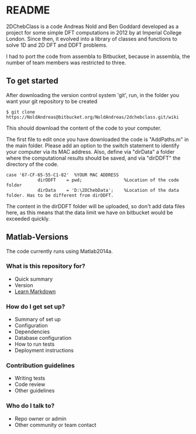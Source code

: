 # README #

2DChebClass is a code Andreas Nold and Ben Goddard developed as a project for some simple DFT computations in 2012 by at Imperial College London. Since then, it evolved into a library of classes and functions to solve 1D and 2D DFT and DDFT problems. 

I had to port the code from assembla to Bitbucket, because in assembla, the number of team members was restricted to three.

## To get started

After downloading the version control system 'git', run, in the folder you want your git repository to be created
```
$ git clone https://NoldAndreas@bitbucket.org/NoldAndreas/2dchebclass.git/wiki
```

This should download the content of the code to your computer. 

The first file to edit once you have downloaded the code is "AddPaths.m" in the main folder. 
Please add an option to the switch statement to identify your computer via its MAC address. Also, define via "dirData" a folder where the computational results should be saved, and via "dirDDFT" the directory of the code.

```
case '67-CF-65-55-C1-82'  %YOUR MAC ADDRESS
            dirDDFT    = pwd;                %Location of the code folder
            dirData    = 'D:\2DChebData';    %Location of the data folder. Has to be different from dirDDFT.
```

The content in the dirDDFT folder will be uploaded, so don't add data files here, as this means that the data limit we have on bitbucket would be exceeded quickly.

## Matlab-Versions
The code currently runs using Matlab2014a.

### What is this repository for? ###

* Quick summary
* Version
* [Learn Markdown](https://bitbucket.org/tutorials/markdowndemo)

### How do I get set up? ###

* Summary of set up
* Configuration
* Dependencies
* Database configuration
* How to run tests
* Deployment instructions

### Contribution guidelines ###

* Writing tests
* Code review
* Other guidelines

### Who do I talk to? ###

* Repo owner or admin
* Other community or team contact